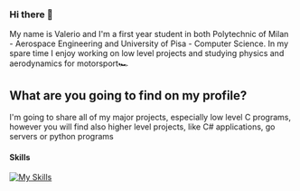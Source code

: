 ### Hi there 👋

My name is Valerio and I'm a first year student in both Polytechnic of Milan - Aerospace Engineering and University of Pisa - Computer Science. 
In my spare time I enjoy working on low level projects and studying physics and aerodynamics for motorsport🏎️

## What are you going to find on my profile?

I'm going to share all of my major projects, especially low level C programs, however you will find also higher level projects, like C# applications, go servers or python programs

#### Skills

[![My Skills](https://skillicons.dev/icons?i=c,go,cs,rust,dotnet,cmake,docker,opencv,raspberrypi,arduino,git,github,apple,windows,kali,vscode,clion,rider,visualstudio)](https://skillicons.dev)





































































<!--
**valerioedu/valerioedu** is a ✨ _special_ ✨ repository because its `README.md` (this file) appears on your GitHub profile.

Here are some ideas to get you started:

- 🔭 I’m currently working on ...
- 🌱 I’m currently learning ...
- 👯 I’m looking to collaborate on ...
- 🤔 I’m looking for help with ...
- 💬 Ask me about ...
- 📫 How to reach me: ...
- 😄 Pronouns: ...
- ⚡ Fun fact: ...
-->
